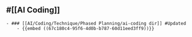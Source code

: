 ## #[[AI Coding]]
	- ### [[AI/Coding/Technique/Phased Planning/ai-coding dir]] #Updated
		- {{embed ((67c180c4-95f6-4d0b-b787-60d11eed3ff9))}}